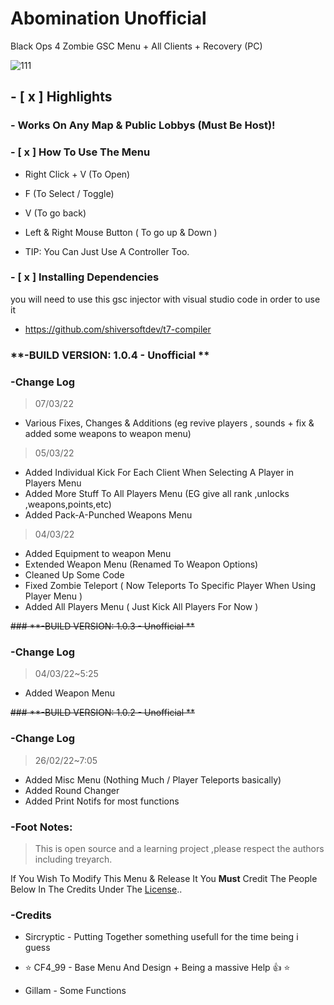 # Abomination Unofficial
Black Ops 4 Zombie GSC Menu + All Clients + Recovery (PC)

![111](https://user-images.githubusercontent.com/48811414/156706089-afd8b753-969c-4e67-94d0-ead08e70cd76.png)

## **- [ x ] Highlights**
### - Works On Any Map & Public Lobbys (Must Be Host)!


### **- [ x ] How To Use The Menu**

- Right Click + V (To Open)
- F (To Select / Toggle)
- V (To go back)
- Left & Right Mouse Button ( To go up & Down )

- TIP: You Can Just Use A Controller Too.

### **- [ x ] Installing Dependencies**

you will need to use this gsc injector with visual studio code in order to use it
- https://github.com/shiversoftdev/t7-compiler

### **-BUILD VERSION: 1.0.4 - Unofficial **

### **-Change Log**
> 07/03/22
- Various Fixes, Changes & Additions (eg revive players , sounds + fix & added some weapons to weapon menu)

> 05/03/22
- Added Individual Kick For Each Client When Selecting A Player in Players Menu
- Added More Stuff To All Players Menu (EG give all rank ,unlocks ,weapons,points,etc)
- Added Pack-A-Punched Weapons Menu

> 04/03/22
- Added Equipment to weapon Menu
- Extended Weapon Menu (Renamed To Weapon Options)
- Cleaned Up Some Code
- Fixed Zombie Teleport ( Now Teleports To Specific Player When Using Player Menu )
- Added All Players Menu ( Just Kick All Players For Now )

~~### **-BUILD VERSION: 1.0.3 - Unofficial **~~

### **-Change Log**
> 04/03/22~5:25

- Added Weapon Menu

~~### **-BUILD VERSION: 1.0.2 - Unofficial **~~

### **-Change Log**
> 26/02/22~7:05

- Added Misc Menu (Nothing Much / Player Teleports basically)
- Added Round Changer
- Added Print Notifs for most functions


### **-Foot Notes:**
> This is open source and a learning project ,please respect the authors including treyarch.

If You Wish To Modify This Menu & Release It You **Must** Credit The People Below In The Credits Under The [License](https://github.com/SirCryptic/Abomination-Unofficial/blob/main/LICENSE)..

### **-Credits**

- Sircryptic - Putting Together something usefull for the time being i guess

- ⭐ CF4_99 - Base Menu And Design + Being a massive Help 👍 ⭐
- Gillam - Some Functions

